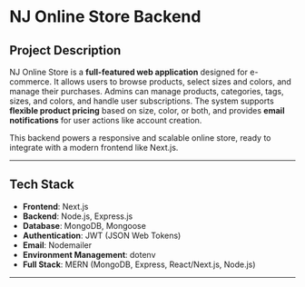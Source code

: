 # NJ Online Store Backend

## Project Description

NJ Online Store is a **full-featured web application** designed for e-commerce. It allows users to browse products, select sizes and colors, and manage their purchases. Admins can manage products, categories, tags, sizes, and colors, and handle user subscriptions. The system supports **flexible product pricing** based on size, color, or both, and provides **email notifications** for user actions like account creation.

This backend powers a responsive and scalable online store, ready to integrate with a modern frontend like Next.js.

---

## Tech Stack

- **Frontend**: Next.js  
- **Backend**: Node.js, Express.js  
- **Database**: MongoDB, Mongoose  
- **Authentication**: JWT (JSON Web Tokens)  
- **Email**: Nodemailer  
- **Environment Management**: dotenv  
- **Full Stack**: MERN (MongoDB, Express, React/Next.js, Node.js)  

---
